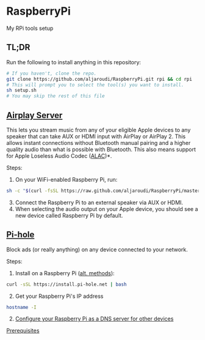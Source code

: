 # RaspberryPi

My RPi tools setup

## TL;DR

Run the following to install anything in this repository:

```bash
# If you haven't, clone the repo.
git clone https://github.com/aljaroudi/RaspberryPi.git rpi && cd rpi
# This will prompt you to select the tool(s) you want to install.
sh setup.sh
# You may skip the rest of this file
```

## [Airplay Server](https://github.com/mikebrady/shairport-sync)

This lets you stream music from any of your eligible Apple devices to any speaker that can take AUX or HDMI input with AirPlay or AirPlay 2. This allows instant connections without Bluetooth manual pairing and a higher quality audio than what is possible with Bluetooth. This also means support for Apple Loseless Audio Codec ([ALAC](https://support.apple.com/en-us/HT212183))\*.

Steps:

1. On your WiFi-enabled Raspberry Pi, run:

```bash
sh -c "$(curl -fsSL https://raw.github.com/aljaroudi/RaspberryPi/master/AirPlay.sh)"
```

3. Connect the Raspberry Pi to an external speaker via AUX or HDMI.
4. When selecting the audio output on your Apple device, you should see a new device called Raspberry Pi by default.

## [Pi-hole](https://pi-hole.net/)

Block ads (or really anything) on any device connected to your network.

Steps:

1. Install on a Raspberry Pi ([alt. methods](https://docs.pi-hole.net/main/basic-install/)):

```bash
curl -sSL https://install.pi-hole.net | bash
```

2. Get your Raspberry Pi's IP address

```bash
hostname -I
```

2. [Configure your Raspberry Pi as a DNS server for other devices](https://discourse.pi-hole.net/t/how-do-i-configure-my-devices-to-use-pi-hole-as-their-dns-server/245#setup-11)

[Prerequisites](https://docs.pi-hole.net/main/prerequisites)
